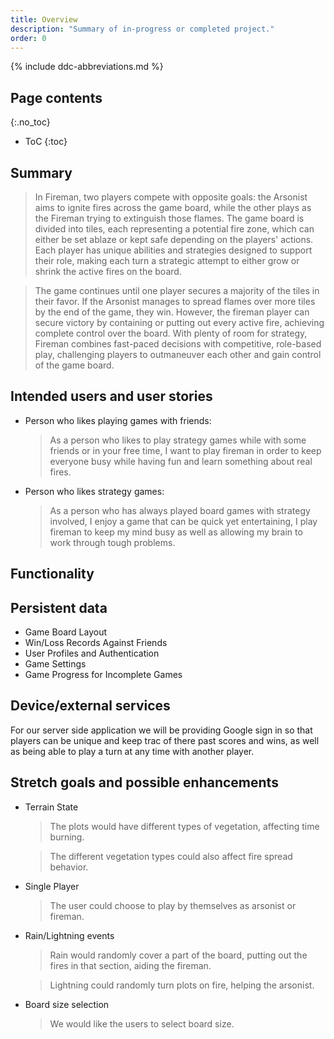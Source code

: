 ```yaml
---
title: Overview
description: "Summary of in-progress or completed project."
order: 0
---
```


{% include ddc-abbreviations.md %}

## Page contents
{:.no_toc}

- ToC
{:toc}

## Summary

> In Fireman, two players compete with opposite goals: the Arsonist aims to ignite fires across the game board, while the other plays as the Fireman trying to extinguish those flames. The game board is divided into tiles, each representing a potential fire zone, which can either be set ablaze or kept safe depending on the players' actions. Each player has unique abilities and strategies designed to support their role, making each turn a strategic attempt to either grow or shrink the active fires on the board.

> The game continues until one player secures a majority of the tiles in their favor. If the Arsonist manages to spread flames over more tiles by the end of the game, they win. However, the fireman player can secure victory by containing or putting out every active fire, achieving complete control over the board. With plenty of room for strategy, Fireman combines fast-paced decisions with competitive, role-based play, challenging players to outmaneuver each other and gain control of the game board.

## Intended users and user stories

+ Person who likes playing games with friends:

    > As a person who likes to play strategy games while with some friends or in your free time, I want to play fireman in order to keep everyone busy while having fun and learn something about real fires.

+ Person who likes strategy games:

    > As a person who has always played board games with strategy involved, I enjoy a game that can be quick yet entertaining, I play fireman to keep my mind busy as well as allowing my brain to work through tough problems.

## Functionality

[//]: # (TODO List &#40;using a bullet list---or ordered list, if order is relevant&#41; the key functional aspects that will be provided by the app---i.e., tell us what the user will be able to do using the app. This should not simply be a re-statement of the [summary]&#40;#summary&#41;, but should instead provide a more specific articulation of the functionality and user experience. )

## Persistent data

* Game Board Layout
* Win/Loss Records Against Friends
* User Profiles and Authentication
* Game Settings
* Game Progress for Incomplete Games

## Device/external services

For our server side application we will be providing Google sign in so that players can be unique and keep trac of there past scores and wins, as well as being able to play a turn at any time with another player.

## Stretch goals and possible enhancements 

+ Terrain State

  > The plots would have different types of vegetation, affecting time burning.

  > The different vegetation types could also affect fire spread behavior.
  
+ Single Player

  > The user could choose to play by themselves as arsonist or fireman.
  
+ Rain/Lightning events

  > Rain would randomly cover a part of the board, putting out the fires in that section, aiding the fireman.
  
  > Lightning could randomly turn plots on fire, helping the arsonist.

+ Board size selection

  > We would like the users to select board size.